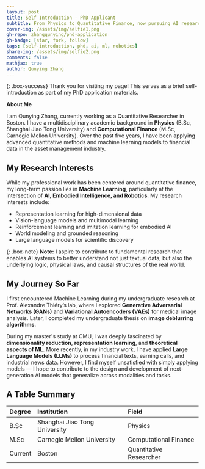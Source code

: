 ```yaml
---
layout: post
title: Self Introduction - PhD Applicant
subtitle: From Physics to Quantitative Finance, now pursuing AI research
cover-img: /assets/img/selfie1.png
gh-repo: zhangqunying/phd-application
gh-badge: [star, fork, follow]
tags: [self-introduction, phd, ai, ml, robotics]
share-img: /assets/img/selfie2.png
comments: false
mathjax: true
author: Qunying Zhang
---
```


{: .box-success}
Thank you for visiting my page! This serves as a brief self-introduction as part of my PhD application materials.

**About Me**

I am Qunying Zhang, currently working as a Quantitative Researcher in Boston. I have a multidisciplinary academic background in **Physics** (B.Sc, Shanghai Jiao Tong University) and **Computational Finance** (M.Sc, Carnegie Mellon University). Over the past five years, I have been applying advanced quantitative methods and machine learning models to financial data in the asset management industry.

## My Research Interests

While my professional work has been centered around quantitative finance, my long-term passion lies in **Machine Learning**, particularly at the intersection of **AI, Embodied Intelligence, and Robotics**. My research interests include:

- Representation learning for high-dimensional data
- Vision-language models and multimodal learning
- Reinforcement learning and imitation learning for embodied AI
- World modeling and grounded reasoning
- Large language models for scientific discovery

{: .box-note}
**Note:** I aspire to contribute to fundamental research that enables AI systems to better understand not just textual data, but also the underlying logic, physical laws, and causal structures of the real world.

## My Journey So Far

I first encountered Machine Learning during my undergraduate research at Prof. Alexandre Thiéry’s lab, where I explored **Generative Adversarial Networks (GANs)** and **Variational Autoencoders (VAEs)** for medical image analysis. Later, I completed my undergraduate thesis on **image deblurring algorithms**.

During my master's study at CMU, I was deeply fascinated by **dimensionality reduction**, **representation learning**, and **theoretical aspects of ML**. More recently, in my industry work, I have applied **Large Language Models (LLMs)** to process financial texts, earning calls, and industrial news data. However, I find myself unsatisfied with simply applying models — I hope to contribute to the design and development of next-generation AI models that generalize across modalities and tasks.

## A Table Summary

| Degree | Institution | Field |
| :------ |:--- | :--- |
| B.Sc | Shanghai Jiao Tong University | Physics |
| M.Sc | Carnegie Mellon University | Computational Finance |
| Current | Boston | Quantitative Researcher |

